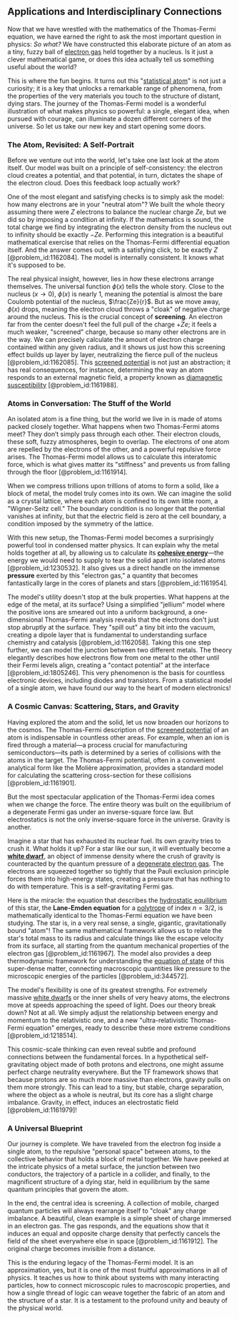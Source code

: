 ## Applications and Interdisciplinary Connections

Now that we have wrestled with the mathematics of the Thomas-Fermi equation, we have earned the right to ask the most important question in physics: *So what?* We have constructed this elaborate picture of an atom as a tiny, fuzzy ball of [electron gas](@article_id:140198) held together by a nucleus. Is it just a clever mathematical game, or does this idea actually tell us something useful about the world?

This is where the fun begins. It turns out this "[statistical atom](@article_id:181624)" is not just a curiosity; it is a key that unlocks a remarkable range of phenomena, from the properties of the very materials you touch to the structure of distant, dying stars. The journey of the Thomas-Fermi model is a wonderful illustration of what makes physics so powerful: a single, elegant idea, when pursued with courage, can illuminate a dozen different corners of the universe. So let us take our new key and start opening some doors.

### The Atom, Revisited: A Self-Portrait

Before we venture out into the world, let's take one last look at the atom itself. Our model was built on a principle of self-consistency: the electron cloud creates a potential, and that potential, in turn, dictates the shape of the electron cloud. Does this feedback loop actually work?

One of the most elegant and satisfying checks is to simply ask the model: how many electrons are in your "neutral atom"? We built the whole theory assuming there were $Z$ electrons to balance the nuclear charge $Ze$, but we did so by imposing a condition at infinity. If the mathematics is sound, the total charge we find by integrating the electron density from the nucleus out to infinity should be exactly $-Ze$. Performing this integration is a beautiful mathematical exercise that relies on the Thomas-Fermi differential equation itself. And the answer comes out, with a satisfying click, to be exactly $Z$ [@problem_id:1162084]. The model is internally consistent. It knows what it's supposed to be.

The real physical insight, however, lies in *how* these electrons arrange themselves. The universal function $\phi(x)$ tells the whole story. Close to the nucleus ($x \to 0$), $\phi(x)$ is nearly 1, meaning the potential is almost the bare Coulomb potential of the nucleus, $\frac{Ze}{r}$. But as we move away, $\phi(x)$ drops, meaning the electron cloud throws a "cloak" of negative charge around the nucleus. This is the crucial concept of **screening**. An electron far from the center doesn't feel the full pull of the charge $+Ze$; it feels a much weaker, "screened" charge, because so many other electrons are in the way. We can precisely calculate the amount of electron charge contained within any given radius, and it shows us just how this screening effect builds up layer by layer, neutralizing the fierce pull of the nucleus [@problem_id:1162085]. This [screened potential](@article_id:193369) is not just an abstraction; it has real consequences, for instance, determining the way an atom responds to an external magnetic field, a property known as [diamagnetic susceptibility](@article_id:135776) [@problem_id:1161988].

### Atoms in Conversation: The Stuff of the World

An isolated atom is a fine thing, but the world we live in is made of atoms packed closely together. What happens when two Thomas-Fermi atoms meet? They don’t simply pass through each other. Their electron clouds, these soft, fuzzy atmospheres, begin to overlap. The electrons of one atom are repelled by the electrons of the other, and a powerful repulsive force arises. The Thomas-Fermi model allows us to calculate this interatomic force, which is what gives matter its "stiffness" and prevents us from falling through the floor [@problem_id:1161914].

When we compress trillions upon trillions of atoms to form a solid, like a block of metal, the model truly comes into its own. We can imagine the solid as a crystal lattice, where each atom is confined to its own little room, a "Wigner-Seitz cell." The boundary condition is no longer that the potential vanishes at infinity, but that the electric field is zero at the cell boundary, a condition imposed by the symmetry of the lattice.

With this new setup, the Thomas-Fermi model becomes a surprisingly powerful tool in condensed matter physics. It can explain why the metal holds together at all, by allowing us to calculate its **[cohesive energy](@article_id:138829)**—the energy we would need to supply to tear the solid apart into isolated atoms [@problem_id:1230532]. It also gives us a direct handle on the immense **pressure** exerted by this "electron gas," a quantity that becomes fantastically large in the cores of planets and stars [@problem_id:1161954].

The model's utility doesn't stop at the bulk properties. What happens at the edge of the metal, at its surface? Using a simplified "jellium" model where the positive ions are smeared out into a uniform background, a one-dimensional Thomas-Fermi analysis reveals that the electrons don't just stop abruptly at the surface. They "spill out" a tiny bit into the vacuum, creating a dipole layer that is fundamental to understanding surface chemistry and catalysis [@problem_id:1162058]. Taking this one step further, we can model the junction between two different metals. The theory elegantly describes how electrons flow from one metal to the other until their Fermi levels align, creating a "contact potential" at the interface [@problem_id:1805246]. This very phenomenon is the basis for countless electronic devices, including diodes and transistors. From a statistical model of a single atom, we have found our way to the heart of modern electronics!

### A Cosmic Canvas: Scattering, Stars, and Gravity

Having explored the atom and the solid, let us now broaden our horizons to the cosmos. The Thomas-Fermi description of the [screened potential](@article_id:193369) of an atom is indispensable in countless other areas. For example, when an ion is fired through a material—a process crucial for manufacturing semiconductors—its path is determined by a series of collisions with the atoms in the target. The Thomas-Fermi potential, often in a convenient analytical form like the Molière approximation, provides a standard model for calculating the scattering cross-section for these collisions [@problem_id:1161901].

But the most spectacular application of the Thomas-Fermi idea comes when we change the force. The entire theory was built on the equilibrium of a degenerate Fermi gas under an inverse-square force law. But electrostatics is not the only inverse-square force in the universe. Gravity is another.

Imagine a star that has exhausted its nuclear fuel. Its own gravity tries to crush it. What holds it up? For a star like our sun, it will eventually become a **[white dwarf](@article_id:146102)**, an object of immense density where the crush of gravity is counteracted by the quantum pressure of a [degenerate electron gas](@article_id:161030). The electrons are squeezed together so tightly that the Pauli exclusion principle forces them into high-energy states, creating a pressure that has nothing to do with temperature. This is a self-gravitating Fermi gas.

Here is the miracle: the equation that describes the [hydrostatic equilibrium](@article_id:146252) of this star, the **Lane-Emden equation** for a [polytrope](@article_id:161304) of index $n=3/2$, is mathematically identical to the Thomas-Fermi equation we have been studying. The star is, in a very real sense, a single, gigantic, gravitationally bound "atom"! The same mathematical framework allows us to relate the star's total mass to its radius and calculate things like the escape velocity from its surface, all starting from the quantum mechanical properties of the electron gas [@problem_id:1161967]. The model also provides a deep thermodynamic framework for understanding the [equation of state](@article_id:141181) of this super-dense matter, connecting macroscopic quantities like pressure to the microscopic energies of the particles [@problem_id:344572].

The model's flexibility is one of its greatest strengths. For extremely massive [white dwarfs](@article_id:158628) or the inner shells of very heavy atoms, the electrons move at speeds approaching the speed of light. Does our theory break down? Not at all. We simply adjust the relationship between energy and momentum to the relativistic one, and a new "ultra-relativistic Thomas-Fermi equation" emerges, ready to describe these more extreme conditions [@problem_id:1218514].

This cosmic-scale thinking can even reveal subtle and profound connections between the fundamental forces. In a hypothetical self-gravitating object made of both protons and electrons, one might assume perfect charge neutrality everywhere. But the TF framework shows that because protons are so much more massive than electrons, gravity pulls on them more strongly. This can lead to a tiny, but stable, charge separation, where the object as a whole is neutral, but its core has a slight charge imbalance. Gravity, in effect, induces an electrostatic field [@problem_id:1161979]!

### A Universal Blueprint

Our journey is complete. We have traveled from the electron fog inside a single atom, to the repulsive "personal space" between atoms, to the collective behavior that holds a block of metal together. We have peeked at the intricate physics of a metal surface, the junction between two conductors, the trajectory of a particle in a collider, and finally, to the magnificent structure of a dying star, held in equilibrium by the same quantum principles that govern the atom.

In the end, the central idea is screening. A collection of mobile, charged quantum particles will always rearrange itself to "cloak" any charge imbalance. A beautiful, clean example is a simple sheet of charge immersed in an electron gas. The gas responds, and the equations show that it induces an equal and opposite charge density that perfectly cancels the field of the sheet everywhere else in space [@problem_id:1161912]. The original charge becomes invisible from a distance.

This is the enduring legacy of the Thomas-Fermi model. It is an approximation, yes, but it is one of the most fruitful approximations in all of physics. It teaches us how to think about systems with many interacting particles, how to connect microscopic rules to macroscopic properties, and how a single thread of logic can weave together the fabric of an atom and the structure of a star. It is a testament to the profound unity and beauty of the physical world.